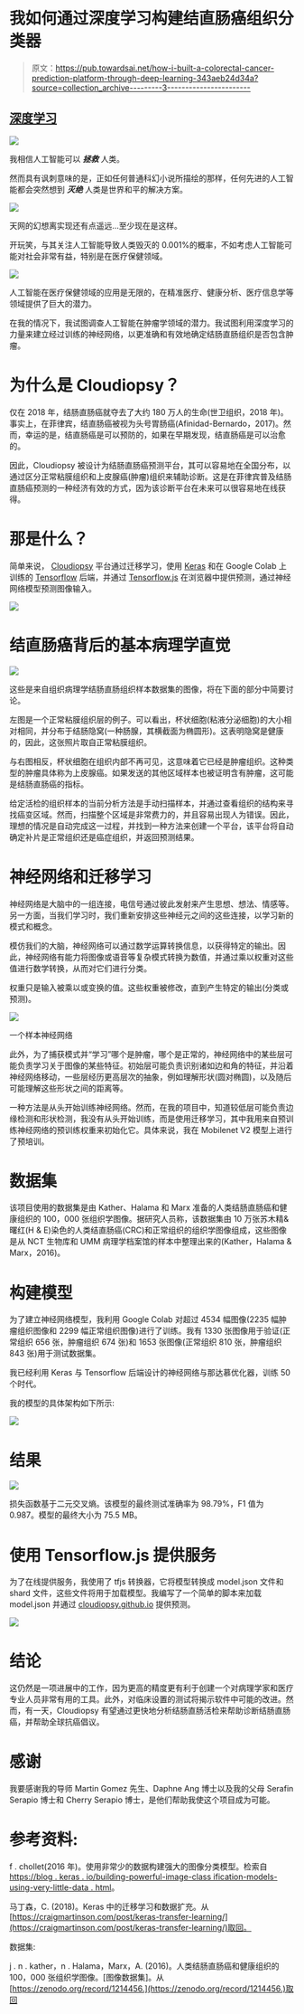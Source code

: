 # 我如何通过深度学习构建结直肠癌组织分类器

> 原文：<https://pub.towardsai.net/how-i-built-a-colorectal-cancer-prediction-platform-through-deep-learning-343aeb24d34a?source=collection_archive---------3----------------------->

## [深度学习](https://towardsai.net/p/category/machine-learning/deep-learning)

![](img/870b03190d063b3b3e1455ac81d90276.png)

我相信人工智能可以 ***拯救*** 人类。

然而具有讽刺意味的是，正如任何普通科幻小说所描绘的那样，任何先进的人工智能都会突然想到 ***灭绝*** 人类是世界和平的解决方案。

![](img/e2efafa7469b69409d6d7eb5f05dc803.png)

天网的幻想离实现还有点遥远…至少现在是这样。

开玩笑，与其关注人工智能导致人类毁灭的 0.001%的概率，不如考虑人工智能可能对社会非常有益，特别是在医疗保健领域。

![](img/c2bdb2fd8d65ede7ad5e8a38d99fb436.png)

人工智能在医疗保健领域的应用是无限的，在精准医疗、健康分析、医疗信息学等领域提供了巨大的潜力。

在我的情况下，我试图调查人工智能在肿瘤学领域的潜力。我试图利用深度学习的力量来建立经过训练的神经网络，以更准确和有效地确定结肠直肠组织是否包含肿瘤。

# 为什么是 Cloudiopsy？

仅在 2018 年，结肠直肠癌就夺去了大约 180 万人的生命(世卫组织，2018 年)。事实上，在菲律宾，结直肠癌被视为头号胃肠癌(Afinidad-Bernardo，2017)。然而，幸运的是，结直肠癌是可以预防的，如果在早期发现，结直肠癌是可以治愈的。

因此，Cloudiopsy 被设计为结肠直肠癌预测平台，其可以容易地在全国分布，以通过区分正常粘膜组织和上皮腺癌(肿瘤)组织来辅助诊断。这是在菲律宾普及结肠直肠癌预测的一种经济有效的方式，因为该诊断平台在未来可以很容易地在线获得。

# 那是什么？

简单来说， [Cloudiopsy](http://cloudiopsy.github.io) 平台通过迁移学习，使用 [Keras](https://keras.io/) 和在 Google Colab 上训练的 [Tensorflow](https://www.tensorflow.org/) 后端，并通过 [Tensorflow.js](https://js.tensorflow.org/) 在浏览器中提供预测，通过神经网络模型预测图像输入。

![](img/272835d1a1ffc2a2ceebeb6c77fe976b.png)

# 结直肠癌背后的基本病理学直觉

![](img/5c48a5af9c278c594e4befc630690bb0.png)

这些是来自组织病理学结肠直肠组织样本数据集的图像，将在下面的部分中简要讨论。

左图是一个正常粘膜组织层的例子。可以看出，杯状细胞(粘液分泌细胞)的大小相对相同，并分布于结肠隐窝(一种肠腺，其横截面为椭圆形)。这表明隐窝是健康的，因此，这张照片取自正常粘膜组织。

与右图相反，杯状细胞在组织内部不再可见，这意味着它已经是肿瘤组织。这种类型的肿瘤具体称为上皮腺癌。如果发送的其他区域样本也被证明含有肿瘤，这可能是结肠直肠癌的指标。

给定活检的组织样本的当前分析方法是手动扫描样本，并通过查看组织的结构来寻找癌变区域。然而，扫描整个区域是非常费力的，并且容易出现人为错误。因此，理想的情况是自动完成这一过程，并找到一种方法来创建一个平台，该平台将自动确定补片是正常组织还是癌症组织，并返回预测结果。

# 神经网络和迁移学习

神经网络是大脑中的一组连接，电信号通过彼此发射来产生思想、想法、情感等。另一方面，当我们学习时，我们重新安排这些神经元之间的这些连接，以学习新的模式和概念。

模仿我们的大脑，神经网络可以通过数学运算转换信息，以获得特定的输出。因此，神经网络有能力将图像或语音等复杂模式转换为数值，并通过乘以权重对这些值进行数学转换，从而对它们进行分类。

权重只是输入被乘以或变换的值。这些权重被修改，直到产生特定的输出(分类或预测)。

![](img/fb49580b14963b587037245cf823c7d3.png)

一个样本神经网络

此外，为了捕获模式并“学习”哪个是肿瘤，哪个是正常的，神经网络中的某些层可能负责学习关于图像的某些特征。初始层可能负责识别诸如边和角的特征，并沿着神经网络移动，一些层经历更高层次的抽象，例如理解形状(圆对椭圆)，以及随后可能理解这些形状之间的距离等。

一种方法是从头开始训练神经网络。然而，在我的项目中，知道较低层可能负责边缘检测和形状检测，我没有从头开始训练，而是使用迁移学习，其中我用来自预训练神经网络的预训练权重来初始化它。具体来说，我在 Mobilenet V2 模型上进行了预培训。

# 数据集

该项目使用的数据集是由 Kather、Halama 和 Marx 准备的人类结肠直肠癌和健康组织的 100，000 张组织学图像。据研究人员称，该数据集由 10 万张苏木精&曙红(H & E)染色的人类结直肠癌(CRC)和正常组织的组织学图像组成，这些图像是从 NCT 生物库和 UMM 病理学档案馆的样本中整理出来的(Kather，Halama & Marx，2016)。

# 构建模型

为了建立神经网络模型，我利用 Google Colab 对超过 4534 幅图像(2235 幅肿瘤组织图像和 2299 幅正常组织图像)进行了训练。我有 1330 张图像用于验证(正常组织 656 张，肿瘤组织 674 张)和 1653 张图像(正常组织 810 张，肿瘤组织 843 张)用于测试数据集。

我已经利用 Keras 与 Tensorflow 后端设计的神经网络与那达慕优化器，训练 50 个时代。

我的模型的具体架构如下所示:

![](img/0b7521d5fc0616eac4f13acfd4ebbdec.png)

# 结果

![](img/829a7bd73d9355fd37c9dcf81b737ff5.png)

损失函数基于二元交叉熵。该模型的最终测试准确率为 98.79%，F1 值为 0.987。模型的最终大小为 75.5 MB。

# 使用 Tensorflow.js 提供服务

为了在线提供服务，我使用了 tfjs 转换器，它将模型转换成 model.json 文件和 shard 文件，这些文件将用于加载模型。我编写了一个简单的脚本来加载 model.json 并通过 [cloudiopsy.github.io](http://cloudiopsy.github.io) 提供预测。

![](img/6eda5521b2f49c59c0fb8ddd25372d1c.png)

# 结论

这仍然是一项进展中的工作，因为更高的精度更有利于创建一个对病理学家和医疗专业人员非常有用的工具。此外，对临床设置的测试将揭示软件中可能的改进。然而，有一天，Cloudiopsy 有望通过更快地分析结肠直肠活检来帮助诊断结肠直肠癌，并帮助全球抗癌倡议。

# 感谢

我要感谢我的导师 Martin Gomez 先生、Daphne Ang 博士以及我的父母 Serafin Serapio 博士和 Cherry Serapio 博士，是他们帮助我使这个项目成为可能。

# 参考资料:

f . chollet(2016 年)。使用非常少的数据构建强大的图像分类模型。检索自[https://blog . keras . io/building-powerful-image-class ification-models-using-very-little-data . html](https://blog.keras.io/building-powerful-image-classification-models-using-very-little-data.html)。

马丁森，C. (2018)。Keras 中的迁移学习和数据扩充。从[https://craigmartinson.com/post/keras-transfer-learning/](https://craigmartinson.com/post/keras-transfer-learning/)取回。

数据集:

j . n . kather，n . Halama，Marx，A. (2016)。人类结肠直肠癌和健康组织的 100，000 张组织学图像。[图像数据集]。从[https://zenodo.org/record/1214456.](https://zenodo.org/record/1214456.)取回